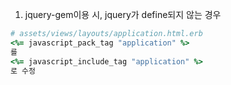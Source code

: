 1. jquery-gem이용 시, jquery가 define되지 않는 경우

```ruby
# assets/views/layouts/application.html.erb
<%= javascript_pack_tag "application" %>
를
<%= javascript_include_tag "application" %>
로 수정
```


